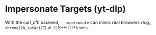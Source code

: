# Impersonate Targets (yt-dlp)

With the curl_cffi backend, `--impersonate` can mimic real browsers (e.g., `chrome120`, `safari17`) at TLS+HTTP levels.
